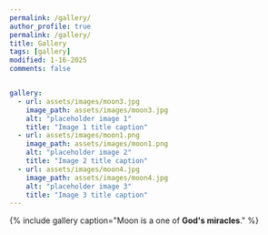 ```yaml
---
permalink: /gallery/
author_profile: true
permalink: /gallery/
title: Gallery
tags: [gallery]
modified: 1-16-2025
comments: false


gallery:
  - url: assets/images/moon3.jpg
    image_path: assets/images/moon3.jpg
    alt: "placeholder image 1"
    title: "Image 1 title caption"
  - url: assets/images/moon1.png
    image_path: assets/images/moon1.png
    alt: "placeholder image 2"
    title: "Image 2 title caption" 
  - url: assets/images/moon4.jpg
    image_path: assets/images/moon4.jpg
    alt: "placeholder image 3"
    title: "Image 3 title caption" 
---
```


{% include gallery caption="Moon is a one of **God's miracles**." %}
